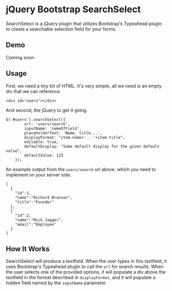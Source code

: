jQuery Bootstrap SearchSelect
=============================

SearchSelect is a jQuery plugin that utilizes Bootstrap's Typeahead plugin to create a searchable selection field for your forms.

Demo
----

Coming soon.

Usage
-----

First, we need a tiny bit of HTML. It's very simple, all we need is an empty div that we can reference.

    <div id="users"></div>

And second, the jQuery to get it going.

    $('#users').searchSelect({
			url: 'users/search',
			inputName: 'nameOfField',
			placeholderText: 'Name, title...',
			displayFormat: "item.name+' - '+item.title",
			editable: true,
			defaultDisplay: "Some default display for the given default value",
			defaultValue: 123
		});

An example output from the `users/search` url above, which you need to implement on your server side.

    [
      {
        "id":1,
        "name":"Richard Branson",
        "title":"Founder"
      },
      {
        "id":2,
        "name":"Mick Jagger",
        "email":"Employee"
      }
    ]

How It Works
------------

SearchSelect will produce a textfield. When the user types in this textfield, it uses Bootstrap's Typeahead plugin to call the `url` for search results. When the user selects one of the provided options, it will populate a div above the textfield in the format described in `displayFormat`, and it will populate a hidden field named by the `inputName` parameter.
